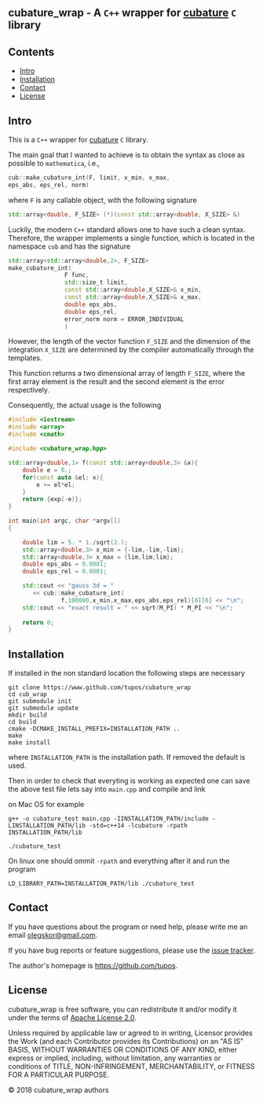 ## cubature_wrap - A `C++` wrapper for [cubature][cubature] `C` library



Contents
--------
	
- [Intro](#intro)
- [Installation](#installation)
- [Contact](#contact)
- [License](#license)


Intro
-----

This is a `C++` wrapper for [cubature][cubature] `C` library. 

The main goal that I wanted to achieve is to obtain the syntax as
close as possible to `mathematica`, i.e.,

```c++
cub::make_cubature_int(F, limit, x_min, x_max,
eps_abs, eps_rel, norm)
```

where `F` is any callable object, with the following signature

```c++
std::array<double, F_SIZE> (*)(const std::array<double, X_SIZE> &)
```

Luckily, the modern `C++` standard allows one to have such a clean
syntax. Therefore, the wrapper implements a single function, which is
located in the namespace `cub` and has the signature

```c++
std::array<std::array<double,2>, F_SIZE>
make_cubature_int(
				F func,
				std::size_t limit,
				const std::array<double,X_SIZE>& x_min,
				const std::array<double,X_SIZE>& x_max,
				double eps_abs,
				double eps_rel,
				error_norm norm = ERROR_INDIVIDUAL
				)
```

However, the length of the vector function `F_SIZE` and the dimension
of the integration `X_SIZE` are determined by the compiler
automatically through the templates.

This function returns a two dimensional array of length `F_SIZE`,
where the first array element is the result and the second element is
the error respectively.

Consequently, the actual usage is the following

```c++
#include <iostream>
#include <array>
#include <cmath>

#include <cubature_wrap.hpp>

std::array<double,1> f(const std::array<double,3> &x){
	double e = 0.;
	for(const auto &el: x){
		e += el*el;
	}
	return {exp(-e)};
}

int main(int argc, char *argv[])
{

	double lim = 5. * 1./sqrt(2.);
	std::array<double,3> x_min = {-lim,-lim,-lim};
	std::array<double,3> x_max = {lim,lim,lim};
	double eps_abs = 0.0001;
	double eps_rel = 0.0001;

	std::cout << "gauss 3d = "
	   << cub::make_cubature_int(
			   f,100000,x_min,x_max,eps_abs,eps_rel)[0][0] << "\n";
	std::cout << "exact result = " << sqrt(M_PI) * M_PI << "\n";
	
	return 0;
}
```

Installation
------------
If installed in the non standard location the following steps are
necessary

```
git clone https://www.github.com/tupos/cubature_wrap
cd cub_wrap
git submodule init
git submodule update
mkdir build
cd build
cmake -DCMAKE_INSTALL_PREFIX=INSTALLATION_PATH ..
make
make install
```

where `INSTALLATION_PATH` is the installation path. If removed the
default is used.

Then in order to check that everyting is working as expected one can
save the above test file lets say into `main.cpp` and compile and link

on Mac OS for example

```
g++ -o cubature_test main.cpp -IINSTALLATION_PATH/include -LINSTALLATION_PATH/lib -std=c++14 -lcubature -rpath INSTALLATION_PATH/lib

./cubature_test
```

On linux one should ommit `-rpath` and everything after it and run the
program 
```
LD_LIBRARY_PATH=INSTALLATION_PATH/lib ./cubature_test
```



Contact
-------

If you have questions about the program or need help, please write me
an email <olegskor@gmail.com>.

If you have bug reports or feature suggestions, please use the [issue
tracker][issueTracker].


The author's homepage is <https://github.com/tupos>.

License
-------

cubature_wrap is free software, you can redistribute it and/or modify
it under the terms of [Apache License 2.0][apache].

Unless required by applicable law or agreed to in writing, Licensor
provides the Work (and each Contributor provides its Contributions) on
an "AS IS" BASIS, WITHOUT WARRANTIES OR CONDITIONS OF ANY KIND, either
express or implied, including, without limitation, any warranties or
conditions of TITLE, NON-INFRINGEMENT, MERCHANTABILITY, or FITNESS FOR
A PARTICULAR PURPOSE.

© 2018 cubature_wrap authors

[apache]: https://www.apache.org/licenses/LICENSE-2.0
[cubature]: https://github.com/stevengj/cubature
[issueTracker]: https://github.com/tupos/cubature_wrap/issues
